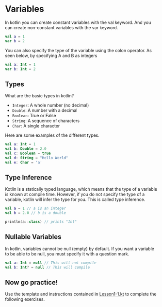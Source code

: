 # Variables

In kotlin you can create constant variables with the val keyword.
And you can create non-constant variables with the var keyword.

```kotlin
val a = 1
var b = 2
```

You can also specify the type of the variable using the colon operator.
As seen below, by specifying A and B as integers
```kotlin
val a: Int = 1
var b: Int = 2
```

## Types
What are the basic types in kotlin?
- `Integer`: A whole number (no decimal)
- `Double`: A number with a decimal
- `Boolean`: True or False
- `String`: A sequence of characters
- `Char`: A single character

Here are some examples of the different types.

```kotlin
val a: Int = 1
val b: Double = 2.0
val c: Boolean = true
val d: String = "Hello World"
val e: Char = 'a'
```

## Type Inference
Kotlin is a statically typed language, which means that the type of a variable is known at compile time.
However, if you do not specify the type of a variable, kotlin will infer the type for you.
This is called type inference.

```kotlin
val a = 1 // a is an integer
val b = 2.0 // b is a double

println(a::class) // prints "Int"
```

## Nullable Variables
In kotlin, variables cannot be null (empty) by default.
If you want a variable to be able to be null, you must specify it with a question mark.

```kotlin
val a: Int = null // This will not compile
val b: Int? = null // This will compile
```

## Now go practice!
Use the template and instructions contained in [Lesson1-1.kt](Lesson1-1.kt) to complete the following exercises.

